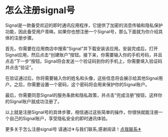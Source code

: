 # 怎么注册signal号

Signal是一款备受欢迎的即时通讯应用程序，它提供了加密的消息传输和隐私保护功能，因此备受用户青睐。如果你也想注册一个Signal号，那么下面就为你介绍具体的注册步骤。

首先，你需要在应用商店中搜索“Signal”并下载安装该应用。安装完成后，打开Signal应用，然后点击“创建账户”按钮。接下来，你需要输入你的手机号码，并且点击“下一步”按钮。Signal将会发送一个验证码到你的手机上，你需要填入验证码并点击“验证”。

在验证通过后，你将需要输入你的姓名和头像，这些信息将会展示给其他Signal用户。之后，你需要设置一个密码，这个密码将会用来保护你的Signal账户。

最后，你需要同意Signal的服务条款和隐私政策，并点击“完成注册”按钮，这样你的Signal账户就成功注册了。

以上就是注册Signal号的具体步骤，相信通过这些简单的操作，你很快就能注册一个自己的Signal账户，享受隐私安全的即时通讯体验。

更多关于怎么注册signal号 请通过✈与我们联系,感谢阅读！[点我联系✈](https://faq.G208.com)